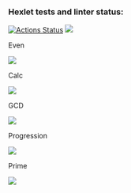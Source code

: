 ### Hexlet tests and linter status:
[![Actions Status](https://github.com/YobiDoYobi/java-project-61/actions/workflows/hexlet-check.yml/badge.svg)](https://github.com/YobiDoYobi/java-project-61/actions)
<a href="https://codeclimate.com/github/YobiDoYobi/java-project-61/maintainability"><img src="https://api.codeclimate.com/v1/badges/16941746717e144e3cbd/maintainability" /></a>

Even

<a href="https://asciinema.org/a/dd9TrspU6NmPmN22YUEF4j4vw" target="_blank"><img src="https://asciinema.org/a/dd9TrspU6NmPmN22YUEF4j4vw.svg" /></a>

Calc

<a href="https://asciinema.org/a/sdv08n9Fh37EWKuneeYPb2mkb" target="_blank"><img src="https://asciinema.org/a/sdv08n9Fh37EWKuneeYPb2mkb.svg" /></a>

GCD

<a href="https://asciinema.org/a/aCF3mzUWZi7jUCEKnCOeFzUe5" target="_blank"><img src="https://asciinema.org/a/aCF3mzUWZi7jUCEKnCOeFzUe5.svg" /></a>

Progression

<a href="https://asciinema.org/a/vAmWCjUeEvq5eQPCNB6IbZe9V" target="_blank"><img src="https://asciinema.org/a/vAmWCjUeEvq5eQPCNB6IbZe9V.svg" /></a>

Prime

<a href="https://asciinema.org/a/mt8K00IwURB7Uxg8w0TP3lx5r" target="_blank"><img src="https://asciinema.org/a/mt8K00IwURB7Uxg8w0TP3lx5r.svg" /></a>